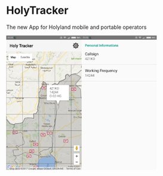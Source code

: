 # HolyTracker
The new App for Holyland mobile and portable operators

<img src='https://raw.githubusercontent.com/4Z1KD/HolyTracker/master/main.png' width="40%"><img src='https://raw.githubusercontent.com/4Z1KD/HolyTracker/master/settings.png' width="40%">
